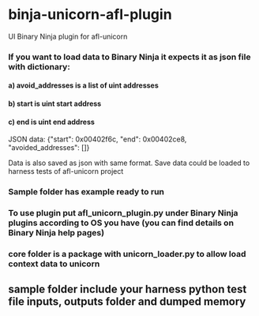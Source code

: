 # binja-unicorn-afl-plugin
UI Binary Ninja plugin for afl-unicorn 

### If you want to load data to Binary Ninja it expects it as json file with dictionary:

#### a) avoid_addresses is a list of uint addresses
#### b) start is uint start address
#### c) end is uint end address

JSON data: {"start": 0x00402f6c, "end": 0x00402ce8, "avoided_addresses": []}

Data is also saved as json with same format. Save data could be loaded to harness tests of afl-unicorn project

### Sample folder has example ready to run

### To use plugin put afl_unicorn_plugin.py under Binary Ninja plugins according to OS you have (you can find details on Binary Ninja help pages)

### core folder is a package with unicorn_loader.py to allow load context data to unicorn

## sample folder include your harness python test file inputs, outputs folder and dumped memory
